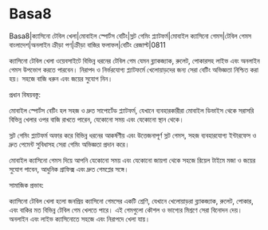 # Basa8

Basa8|ক্যাসিনো টেবিল খেলা|মোবাইল স্পোর্টস বেটিং|স্লট গেমিং প্ল্যাটফর্ম|মোবাইল ক্যাসিনো গেমস|টেবিল গেমস বাংলাদেশ|অনলাইন ক্রীড়া পণ|ক্রীড়া বাজির ফলাফল|বেটিং রেজাল্ট|0811

ক্যাসিনো টেবিল খেলা ওয়েবসাইটে বিভিন্ন ধরনের টেবিল গেম যেমন ব্ল্যাকজ্যাক, রুলেট, পোকারসহ লাইভ এবং অনলাইন গেমস উপভোগ করতে পারবেন। নিরাপদ ও নির্ভরযোগ্য প্ল্যাটফর্মে খেলোয়াড়দের জন্য সেরা বেটিং অভিজ্ঞতা নিশ্চিত করা হয়। সহজে বাজি ধরুন এবং জয়ের সুযোগ নিন।

প্রধান বিষয়বস্তু:

মোবাইল স্পোর্টস বেটিং হল সহজ ও দ্রুত সাপোর্টেড প্ল্যাটফর্ম, যেখানে ব্যবহারকারীরা মোবাইল ডিভাইস থেকে সরাসরি বিভিন্ন খেলার ওপর বাজি রাখতে পারেন, যেকোনো সময় এবং যেকোনো স্থান থেকে।

স্লট গেমিং প্ল্যাটফর্ম অফার করে বিভিন্ন ধরনের আকর্ষণীয় এবং উত্তেজনাপূর্ণ স্লট গেমস, সহজ ব্যবহারযোগ্য ইন্টারফেস ও দ্রুত পেমেন্ট সুবিধাসহ সেরা গেমিং অভিজ্ঞতা প্রদান করে।

মোবাইল ক্যাসিনো গেমস দিয়ে আপনি যেকোনো সময় এবং যেকোনো জায়গা থেকে সহজে রিয়েল টাইমে মজা ও জয়ের সুযোগ পাবেন, আধুনিক গ্রাফিক্স এবং দ্রুত গেমপ্লের সঙ্গে।

সামাজিক প্রভাব:

ক্যাসিনো টেবিল খেলা হলো জনপ্রিয় ক্যাসিনো গেমসের একটি শ্রেণি, যেখানে খেলোয়াড়রা ব্ল্যাকজ্যাক, রুলেট, পোকার, এবং বাকির মত বিভিন্ন টেবিল গেম খেলতে পারে। এই গেমগুলো কৌশল ও ভাগ্যের মিশ্রণে সেরা বিনোদন দেয়। অনলাইন এবং লাইভ ক্যাসিনোতে সহজে এবং নিরাপদে খেলা যায়।
